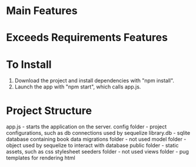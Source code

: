 
# Main Features #

# Exceeds Requirements Features #

# To Install #
1. Download the project and install dependencies with "npm install".
2. Launch the app with "npm start", which calls app.js.

# Project Structure #

app.js        - starts the application on the server.
config folder - project configurations, such as db connections used by sequelize
library.db    - sqlite database containing book data
migrations folder - not used
model folder  - object used by sequelize to interact with database 
public folder - static assets, such as css stylesheet
seeders folder - not used
views folder  - pug templates for rendering html

